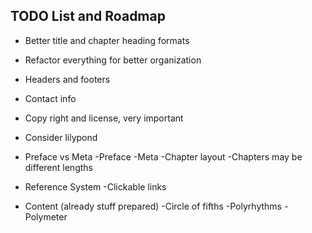 ## TODO List and Roadmap

* Better title and chapter heading formats

* Refactor everything for better organization

* Headers and footers

* Contact info

* Copy right and license, very important

* Consider lilypond

* Preface vs Meta
    -Preface
    -Meta
        -Chapter layout
        -Chapters may be different lengths

* Reference System
    -Clickable links

* Content (already stuff prepared)
    -Circle of fifths
    -Polyrhythms
    -Polymeter